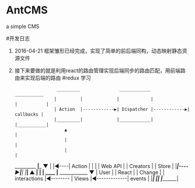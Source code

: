 # AntCMS
a simple CMS

#开发日志
  1.   2016-04-21 框架雏形已经完成，实现了简单的前后端同构，动态映射静态资源文件
  2.   接下来要做的就是利用react的路由管理实现后端同步的路由匹配，用前端路由来实现后端的路由
#redux 学习

                           _________               ____________                ___________
                          |         |             |            |              |           |
                          | Action  |------------▶| Dispatcher |------------▶| callbacks |
                          |_________|             |____________|              |___________|
                              ▲                                                    |
                              |                                                    |
                              |                                                    |
          _________       ____|_____                                           ____▼____
         |         |◀----|  Action  |                                         |         |
         | Web API |     | Creators |                                          |  Store  |
         |_________|----▶|__________|                                         |_________|
                               ▲                                                    |
                               |                                                    |
                          ____ |________           ____________                 ____▼____
                         |   User       |          |   React   |               | Change  |
                         | interactions |◀-------- |   Views   |◀-------------| events  |
                         |______________|          |___________|               |_________|


